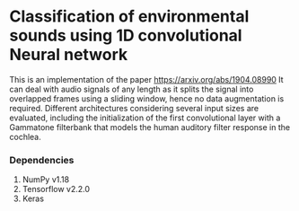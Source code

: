 # Classification of environmental sounds using 1D convolutional Neural network
This is an implementation of the paper https://arxiv.org/abs/1904.08990
It can deal with audio signals of any length as it splits the signal into
overlapped frames using a sliding window, hence no data augmentation is required. Different architectures considering several
input sizes are evaluated, including the initialization of the first convolutional layer
with a Gammatone filterbank that models the human auditory filter response in the
cochlea.
### Dependencies
1. NumPy v1.18
2. Tensorflow v2.2.0
3. Keras
